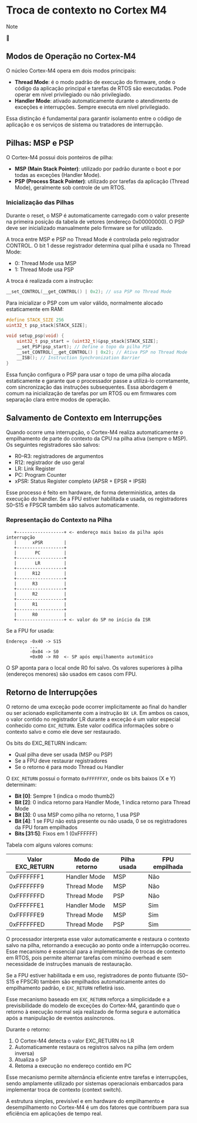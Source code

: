 # Troca de contexto no Cortex M4

> [!NOTE]
> :brain:

## Modos de Operação no Cortex-M4

O núcleo Cortex-M4 opera em dois modos principais:

- **Thread Mode**: é o modo padrão de execução do firmware, onde o código da aplicação principal e tarefas de RTOS são executadas. Pode operar em nível privilegiado ou não privilegiado.
- **Handler Mode**: ativado automaticamente durante o atendimento de exceções e interrupções. Sempre executa em nível privilegiado.

Essa distinção é fundamental para garantir isolamento entre o código de aplicação e os serviços de sistema ou tratadores de interrupção.




## Pilhas: MSP e PSP

O Cortex-M4 possui dois ponteiros de pilha:

- **MSP (Main Stack Pointer)**: utilizado por padrão durante o boot e por todas as exceções (Handler Mode).
- **PSP (Process Stack Pointer)**: utilizado por tarefas da aplicação (Thread Mode), geralmente sob controle de um RTOS.

### Inicialização das Pilhas

Durante o reset, o MSP é automaticamente carregado com o valor presente na primeira posição da tabela de vetores (endereço 0x00000000). O PSP deve ser inicializado manualmente pelo firmware se for utilizado.

A troca entre MSP e PSP no Thread Mode é controlada pelo registrador CONTROL. O bit 1 desse registrador determina qual pilha é usada no Thread Mode:

- 0: Thread Mode usa MSP
- 1: Thread Mode usa PSP

A troca é realizada com a instrução:

```c
__set_CONTROL(__get_CONTROL() | 0x2); // usa PSP no Thread Mode
```

Para inicializar o PSP com um valor válido, normalmente alocado estaticamente em RAM:

```c
#define STACK_SIZE 256
uint32_t psp_stack[STACK_SIZE];

void setup_psp(void) {
    uint32_t psp_start = (uint32_t)&psp_stack[STACK_SIZE];
    __set_PSP(psp_start); // Define o topo da pilha PSP
    __set_CONTROL(__get_CONTROL() | 0x2); // Ativa PSP no Thread Mode
    __ISB(); // Instruction Synchronization Barrier
}
```

Essa função configura o PSP para usar o topo de uma pilha alocada estaticamente e garante que o processador passe a utilizá-lo corretamente, com sincronização das instruções subsequentes. Essa abordagem é comum na inicialização de tarefas por um RTOS ou em firmwares com separação clara entre modos de operação.



## Salvamento de Contexto em Interrupções

Quando ocorre uma interrupção, o Cortex-M4 realiza automaticamente o empilhamento de parte do contexto da CPU na pilha ativa (sempre o MSP). Os seguintes registradores são salvos:

- R0–R3: registradores de argumentos
- R12: registrador de uso geral
- LR: Link Register
- PC: Program Counter
- xPSR: Status Register completo (APSR + EPSR + IPSR)

Esse processo é feito em hardware, de forma determinística, antes da execução do handler. Se a FPU estiver habilitada e usada, os registradores S0–S15 e FPSCR também são salvos automaticamente.

### Representação do Contexto na Pilha

```ascii
   +------------------+ <- endereço mais baixo da pilha após interrupção
   |      xPSR        |
   +------------------+
   |       PC         |
   +------------------+
   |       LR         |
   +------------------+
   |      R12         |
   +------------------+
   |      R3          |
   +------------------+
   |      R2          |
   +------------------+
   |      R1          |
   +------------------+
   |      R0          |
   +------------------+ <- valor do SP no início da ISR
```

Se a FPU for usada:

```ascii
Endereço -0x40 -> S15
         ...
         -0x04 -> S0
         +0x00 -> R0  <- SP após empilhamento automático
```

O SP aponta para o local onde R0 foi salvo. Os valores superiores à pilha (endereços menores) são usados em casos com FPU.

## Retorno de Interrupções

O retorno de uma exceção pode ocorrer implicitamente ao final do handler ou ser acionado explicitamente com a instrução `BX LR`. Em ambos os casos, o valor contido no registrador LR durante a exceção é um valor especial conhecido como `EXC_RETURN`. Este valor codifica informações sobre o contexto salvo e como ele deve ser restaurado.

Os bits do EXC_RETURN indicam:

- Qual pilha deve ser usada (MSP ou PSP)
- Se a FPU deve restaurar registradores
- Se o retorno é para modo Thread ou Handler

O `EXC_RETURN` possui o formato `0xFFFFFFXY`, onde os bits baixos (X e Y) determinam:

- **Bit [0]**: Sempre 1 (indica o modo thumb2)
- **Bit [2]**: 0 indica retorno para Handler Mode, 1 indica retorno para Thread Mode
- **Bit [3]**: 0 usa MSP como pilha no retorno, 1 usa PSP
- **Bit [4]**: 1 se FPU não está presente ou não usada, 0 se os registradores da FPU foram empilhados
- **Bits [31:5]**: Fixos em 1 (0xFFFFFF)

Tabela com alguns valores comuns:

| Valor EXC\_RETURN | Modo de retorno | Pilha usada | FPU empilhada |
| ----------------- | --------------- | ----------- | ------------- |
| 0xFFFFFFF1        | Handler Mode    | MSP         | Não           |
| 0xFFFFFFF9        | Thread Mode     | MSP         | Não           |
| 0xFFFFFFFD        | Thread Mode     | PSP         | Não           |
| 0xFFFFFFE1        | Handler Mode    | MSP         | Sim           |
| 0xFFFFFFE9        | Thread Mode     | MSP         | Sim           |
| 0xFFFFFFED        | Thread Mode     | PSP         | Sim           |

O processador interpreta esse valor automaticamente e restaura o contexto salvo na pilha, retornando a execução ao ponto onde a interrupção ocorreu. Esse mecanismo é essencial para a implementação de trocas de contexto em RTOS, pois permite alternar tarefas com mínimo overhead e sem necessidade de instruções manuais de restauração.

Se a FPU estiver habilitada e em uso, registradores de ponto flutuante (S0–S15 e FPSCR) também são empilhados automaticamente antes do empilhamento padrão, e `EXC_RETURN` refletirá isso.

Esse mecanismo baseado em `EXC_RETURN` reforça a simplicidade e a previsibilidade do modelo de exceções do Cortex-M4, garantindo que o retorno à execução normal seja realizado de forma segura e automática após a manipulação de eventos assíncronos.





Durante o retorno:

1. O Cortex-M4 detecta o valor EXC_RETURN no LR
2. Automaticamente restaura os registros salvos na pilha (em ordem inversa)
3. Atualiza o SP
4. Retoma a execução no endereço contido em PC

Esse mecanismo permite alternância eficiente entre tarefas e interrupções, sendo amplamente utilizado por sistemas operacionais embarcados para implementar troca de contexto (context switch).

A estrutura simples, previsível e em hardware do empilhamento e desempilhamento no Cortex-M4 é um dos fatores que contribuem para sua eficiência em aplicações de tempo real.

